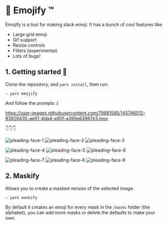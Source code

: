 # 🤩 Emojify ™️

Emojify is a tool for making slack emoji. It has a bunch of cool features like:

- Large grid emoji
- Gif support
- Resize controls
- Filters (experimental)
- Lots of bugs!

## 1. Getting started 🕺

Clone the repository, and `yarn install`, then run:
```
~ yarn emojify
```
And follow the prompts :)

https://user-images.githubusercontent.com/79881585/145746012-93926435-ae01-4da4-a90f-a395e63967e3.mov

👇👇👇

![pleading-face-1](https://user-images.githubusercontent.com/79881585/145746042-44b266ba-044d-4e63-9b02-2933746d3ce5.png)
![pleading-face-2](https://user-images.githubusercontent.com/79881585/145746046-7a21909c-aca0-413f-a513-b00b4f27f022.png)
![pleading-face-3](https://user-images.githubusercontent.com/79881585/145746050-8e06dd83-5b72-4aa5-98dd-4eb008fbebf9.png)

![pleading-face-4](https://user-images.githubusercontent.com/79881585/145746052-72d3ca84-b86c-4e30-8057-c5ef9c7cbec7.png)
![pleading-face-5](https://user-images.githubusercontent.com/79881585/145746053-fe18526a-4dcb-410a-8093-dad48a6471ea.png)
![pleading-face-6](https://user-images.githubusercontent.com/79881585/145746054-5d0ba628-cf50-4cdb-a0f9-2baac829820f.png)

![pleading-face-7](https://user-images.githubusercontent.com/79881585/145746056-792a424b-2015-4ad6-a901-63869213c442.png)
![pleading-face-8](https://user-images.githubusercontent.com/79881585/145746059-acb83d57-d477-443d-a4e8-5057980e0f0e.png)
![pleading-face-9](https://user-images.githubusercontent.com/79881585/145746060-0a9f6453-59ed-424b-b231-9710da4e4e2b.png)

## 2. Maskify

Allows you to create a masked version of the selected image.

```
~ yarn maskify
```

By default it creates an emoji for every mask in the `/masks` folder (the alphabet), you can add more masks or delete the defaults to make your own.